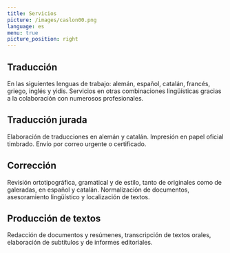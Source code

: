 ```yaml
---
title: Servicios
picture: /images/caslon00.png
language: es
menu: true
picture_position: right
---
```


## Traducción
En las siguientes lenguas de trabajo: alemán, español, catalán, francés, griego, inglés y yidis. Servicios en otras combinaciones lingüísticas gracias a la colaboración con numerosos profesionales.

## Traducción jurada
Elaboración de traducciones en alemán y catalán. Impresión en papel oficial timbrado. Envío por correo urgente o certificado.

## Corrección
Revisión ortotipográfica, gramatical y de estilo, tanto de originales como de galeradas, en español y catalán. Normalización de documentos, asesoramiento lingüístico y localización de textos.

## Producción de textos
Redacción de documentos y resúmenes, transcripción de textos orales, elaboración de subtítulos y de informes editoriales.